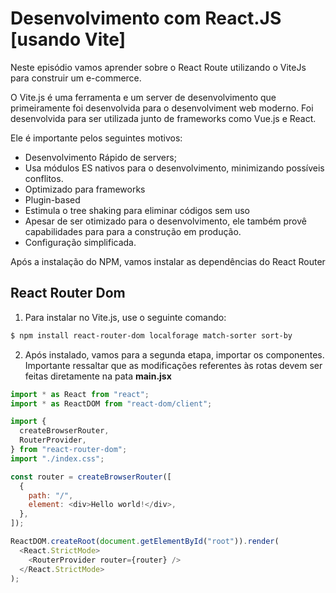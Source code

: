 # Desenvolvimento com React.JS [usando Vite]

Neste episódio vamos aprender sobre o React Route utilizando o ViteJs para construir um e-commerce.

O Vite.js é uma ferramenta e um server de desenvolvimento que primeiramente foi desenvolvida para o desenvolviment web moderno. Foi desenvolvida para ser utilizada junto de frameworks como Vue.js e React.

Ele é importante pelos seguintes motivos:
- Desenvolvimento Rápido de servers;
- Usa módulos ES nativos para o desenvolvimento, minimizando possíveis conflitos.
- Optimizado para frameworks
- Plugin-based
- Estimula o tree shaking para eliminar códigos sem uso
- Apesar de ser otimizado para o desenvolvimento, ele também provê capabilidades para para a construção em produção.
- Configuração simplificada.


Após a instalação do NPM, vamos instalar as dependências do React Router

## React Router Dom

1. Para instalar no Vite.js, use o seguinte comando:

```bash
$ npm install react-router-dom localforage match-sorter sort-by
```

2. Após instalado, vamos para a segunda etapa, importar os componentes. Importante ressaltar que as modificações referentes às rotas devem ser feitas diretamente na pata **main.jsx**

```javascript
import * as React from "react";
import * as ReactDOM from "react-dom/client";

import {
  createBrowserRouter,
  RouterProvider,
} from "react-router-dom";
import "./index.css";

const router = createBrowserRouter([
  {
    path: "/",
    element: <div>Hello world!</div>,
  },
]);

ReactDOM.createRoot(document.getElementById("root")).render(
  <React.StrictMode>
    <RouterProvider router={router} />
  </React.StrictMode>
);

```